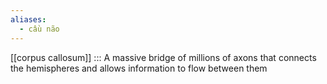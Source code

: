 ```yaml
---
aliases:
  - cầu não
---
```


[[corpus callosum]] ::: A massive bridge of millions of axons that connects the hemispheres and allows information to flow between them
<!--SR:!2025-03-05,9,265!2025-02-26,2,225-->
